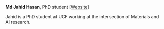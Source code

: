 **Md Jahid Hasan**, PhD student [[Website](https://github.com/eternal-f1ame)]

Jahid is a PhD student at UCF working at the intersection of Materials and AI research.
